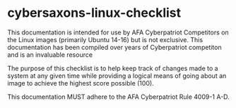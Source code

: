 # cybersaxons-linux-checklist
This documentation is intended for use by AFA Cyberpatriot Competitors on the Linux images (primarily Ubuntu 14-16) but is not exclusive.
This documentation has been compiled over years of Cyberpatriot competiton and is an invaluable resource

The purpose of this checklist is to help keep track of changes made to a system at any given time while providing a logical means of
going about an image to achieve the highest score possible (100).

This documentation MUST adhere to the AFA Cyberpatriot Rule 4009-1 A-D.
